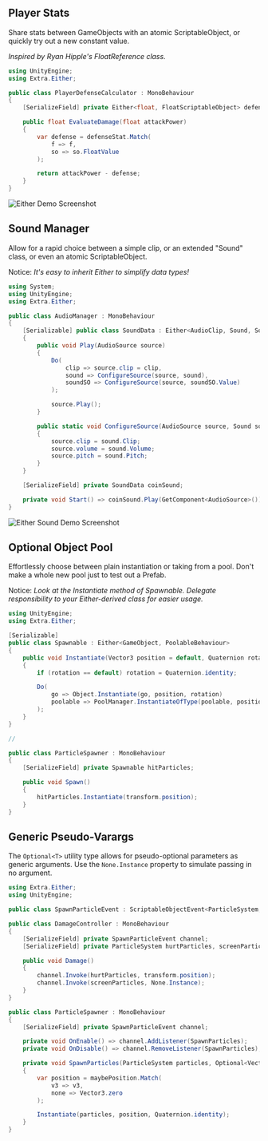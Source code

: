 ## Player Stats
Share stats between GameObjects with an atomic ScriptableObject, or quickly try out a new constant value.

_Inspired by Ryan Hipple's FloatReference class._

```cs
using UnityEngine;
using Extra.Either;

public class PlayerDefenseCalculator : MonoBehaviour
{
    [SerializeField] private Either<float, FloatScriptableObject> defenseStat;

    public float EvaluateDamage(float attackPower)
    {
        var defense = defenseStat.Match(
            f => f,
            so => so.FloatValue
        );

        return attackPower - defense;
    }
}
```
![Either Demo Screenshot](https://user-images.githubusercontent.com/38191432/159398887-358422b2-47e8-4d67-ad8c-7b65c9443696.png)

## Sound Manager
Allow for a rapid choice between a simple clip, or an extended "Sound" class, or even an atomic ScriptableObject.

Notice: _It's easy to inherit Either to simplify data types!_

```cs
using System;
using UnityEngine;
using Extra.Either;

public class AudioManager : MonoBehaviour
{
    [Serializable] public class SoundData : Either<AudioClip, Sound, SoundScriptableObject> 
    {
        public void Play(AudioSource source)
        {
            Do(
                clip => source.clip = clip,
                sound => ConfigureSource(source, sound),
                soundSO => ConfigureSource(source, soundSO.Value)
            );

            source.Play();
        }

        public static void ConfigureSource(AudioSource source, Sound sound)
        {
            source.clip = sound.Clip;
            source.volume = sound.Volume;
            source.pitch = sound.Pitch;
        }   
    }

    [SerializeField] private SoundData coinSound;

    private void Start() => coinSound.Play(GetComponent<AudioSource>());
}
```
![Either Sound Demo Screenshot](https://user-images.githubusercontent.com/38191432/159398910-f0681ef7-2a6f-4124-b3dd-411d41913759.png)

## Optional Object Pool
Effortlessly choose between plain instantiation or taking from a pool. Don't make a whole new pool just to test out a Prefab.

Notice: _Look at the Instantiate method of Spawnable. Delegate responsibility to your Either-derived class for easier usage._

```cs
using UnityEngine;
using Extra.Either;

[Serializable] 
public class Spawnable : Either<GameObject, PoolableBehaviour> 
{
    public void Instantiate(Vector3 position = default, Quaternion rotation = default)
    {
        if (rotation == default) rotation = Quaternion.identity;

        Do(
            go => Object.Instantiate(go, position, rotation)
            poolable => PoolManager.InstantiateOfType(poolable, position, rotation)
        );
    }
}

//

public class ParticleSpawner : MonoBehaviour
{
    [SerializeField] private Spawnable hitParticles;

    public void Spawn()
    {
        hitParticles.Instantiate(transform.position);
    }
}

```

## Generic Pseudo-Varargs

The `Optional<T>` utility type allows for pseudo-optional parameters as generic arguments. Use the `None.Instance` property to simulate passing in no argument.

```cs
using Extra.Either;
using UnityEngine;

public class SpawnParticleEvent : ScriptableObjectEvent<ParticleSystem, Optional<Vector3>> { }

public class DamageController : MonoBehaviour
{
    [SerializeField] private SpawnParticleEvent channel;
    [SerializeField] private ParticleSystem hurtParticles, screenParticles;

    public void Damage()
    {
        channel.Invoke(hurtParticles, transform.position);
        channel.Invoke(screenParticles, None.Instance);
    }
}

public class ParticleSpawner : MonoBehaviour
{
    [SerializeField] private SpawnParticleEvent channel;

    private void OnEnable() => channel.AddListener(SpawnParticles);
    private void OnDisable() => channel.RemoveListener(SpawnParticles);

    private void SpawnParticles(ParticleSystem particles, Optional<Vector3> maybePosition)
    {
        var position = maybePosition.Match(
            v3 => v3,
            none => Vector3.zero
        );

        Instantiate(particles, position, Quaternion.identity);
    }
}
```
